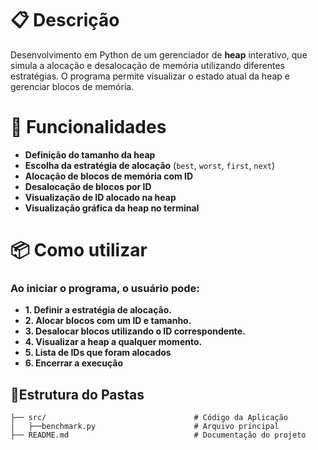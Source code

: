 # 📋 **Descrição**  
Desenvolvimento em Python de um gerenciador de **heap** interativo, que simula a alocação e desalocação de memória utilizando diferentes estratégias. O programa permite visualizar o estado atual da heap e gerenciar blocos de memória.

# 🌟 **Funcionalidades**  
- **Definição do tamanho da heap**  
- **Escolha da estratégia de alocação** (`best`, `worst`, `first`, `next`)  
- **Alocação de blocos de memória com ID**  
- **Desalocação de blocos por ID**
- **Visualização de ID alocado na heap**
- **Visualização gráfica da heap no terminal**


# 📦 **Como utilizar**
### Ao iniciar o programa, o usuário pode:

- **1. Definir a estratégia de alocação.**
- **2. Alocar blocos com um ID e tamanho.**
- **3. Desalocar blocos utilizando o ID correspondente.**
- **4. Visualizar a heap a qualquer momento.**
- **5. Lista de IDs que foram alocados**
- **6. Encerrar a execução**


## 📁**Estrutura do Pastas**

```
├── src/                                 # Código da Aplicação
│   ├──benchmark.py                      # Arquivo principal
├── README.md                            # Documentação do projeto
```

